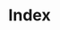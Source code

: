 ---
id: y0ra4lytobs4ndk0n5thkkd
title: Index
desc: ''
updated: 1691510789026
created: 1691510741593
---